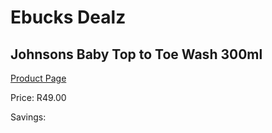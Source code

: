 
# Ebucks Dealz
## Johnsons Baby Top to Toe Wash 300ml
[Product Page](https://www.ebucks.com/web/shop/productSelected.do?prodId=1133379543&catId=1186088243)

Price: R49.00

Savings: 


	